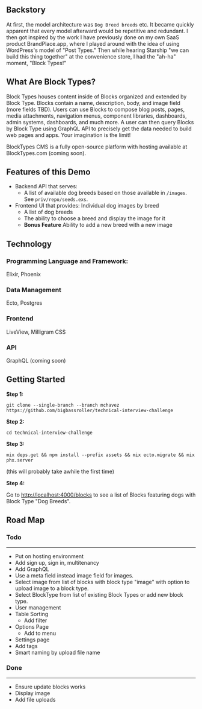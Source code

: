 ## Backstory

At first, the model architecture was `Dog Breed breeds` etc. It became quickly apparent that every model afterward would be repetitive and redundant. I then got inspired by the work I have previously done on my own SaaS product BrandPlace.app, where I played around with the idea of using WordPress's model of "Post Types." Then while hearing Starship "we can build this thing together" at the convenience store, I had the "ah-ha" moment, "Block Types!"

## What Are Block Types?

Block Types houses content inside of Blocks organized and extended by Block Type. Blocks contain a name, description, body, and image field (more fields TBD).  Users can use Blocks to compose blog posts, pages, media attachments, navigation menus, component libraries, dashboards, admin systems, dashboards, and much more. A user can then query Blocks by Block Type using GraphQL API to precisely get the data needed to build web pages and apps. Your imagination is the limit!

BlockTypes CMS is a fully open-source platform with hosting available at BlockTypes.com (coming soon). 

## Features of this Demo
- Backend API that serves:
    - A list of available dog breeds based on those available in `/images`. See `priv/repo/seeds.exs`.
- Frontend UI that provides:
Individual dog images by breed
    - A list of dog breeds
    - The ability to choose a breed and display the image for it
    - **Bonus Feature** Ability to add a new breed with a new image

## Technology


### Programming Language and Framework:
Elixir, Phoenix

### Data Management
Ecto, Postgres 

### Frontend
LiveView, Milligram CSS

### API
GraphQL (coming soon)


## Getting Started

**Step 1:**

`git clone --single-branch --branch mchavez https://github.com/bigbassroller/technical-interview-challenge`

**Step 2:**

`cd technical-interview-challenge`

**Step 3:**

`mix deps.get && npm install --prefix assets && mix ecto.migrate && mix phx.server` 

(this will probably take awhile the first time)

**Step 4:**

Go to <a href="http://localhost:4000/blocks/" target="_blank">http://localhost:4000/blocks</a> to see a list of Blocks featuring dogs with Block Type "Dog Breeds".


## Road Map

### Todo
-----------------
- Put on hosting environment
- Add sign up, sign in, multitenancy
- Add GraphQL
- Use a meta field instead image field for images.
- Select image from list of blocks with block type "image" with option to upload image to a block type.
- Select BlockType from list of existing Block Types or add new block type. 
- User management
- Table Sorting
  - Add filter
- Options Page
  - Add to menu
- Settings page
- Add tags
- Smart naming by upload file name


### Done
------------------
- Ensure update blocks works
- Display image
- Add file uploads
